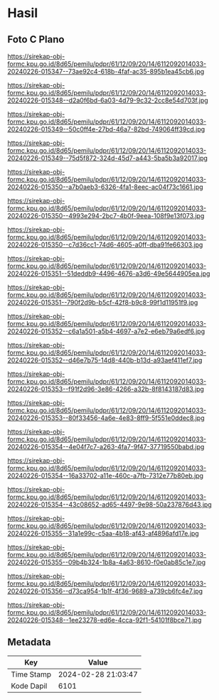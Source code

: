 # Hasil

## Foto C Plano

https://sirekap-obj-formc.kpu.go.id/8d65/pemilu/pdpr/61/12/09/20/14/6112092014033-20240226-015347--73ae92c4-618b-4faf-ac35-895b1ea45cb6.jpg

https://sirekap-obj-formc.kpu.go.id/8d65/pemilu/pdpr/61/12/09/20/14/6112092014033-20240226-015348--d2a0f6bd-6a03-4d79-9c32-2cc8e54d703f.jpg

https://sirekap-obj-formc.kpu.go.id/8d65/pemilu/pdpr/61/12/09/20/14/6112092014033-20240226-015349--50c0ff4e-27bd-46a7-82bd-749064ff39cd.jpg

https://sirekap-obj-formc.kpu.go.id/8d65/pemilu/pdpr/61/12/09/20/14/6112092014033-20240226-015349--75d5f872-324d-45d7-a443-5ba5b3a92017.jpg

https://sirekap-obj-formc.kpu.go.id/8d65/pemilu/pdpr/61/12/09/20/14/6112092014033-20240226-015350--a7b0aeb3-6326-4fa1-8eec-ac04f73c1661.jpg

https://sirekap-obj-formc.kpu.go.id/8d65/pemilu/pdpr/61/12/09/20/14/6112092014033-20240226-015350--4993e294-2bc7-4b0f-9eea-108f9e13f073.jpg

https://sirekap-obj-formc.kpu.go.id/8d65/pemilu/pdpr/61/12/09/20/14/6112092014033-20240226-015350--c7d36cc1-74d6-4605-a0ff-dba91fe66303.jpg

https://sirekap-obj-formc.kpu.go.id/8d65/pemilu/pdpr/61/12/09/20/14/6112092014033-20240226-015351--51deddb9-4496-4676-a3d6-49e5644905ea.jpg

https://sirekap-obj-formc.kpu.go.id/8d65/pemilu/pdpr/61/12/09/20/14/6112092014033-20240226-015351--790f2d9b-b5cf-42f8-b9c8-99f1d11951f9.jpg

https://sirekap-obj-formc.kpu.go.id/8d65/pemilu/pdpr/61/12/09/20/14/6112092014033-20240226-015352--c6a1a501-a5b4-4697-a7e2-e6eb79a6edf6.jpg

https://sirekap-obj-formc.kpu.go.id/8d65/pemilu/pdpr/61/12/09/20/14/6112092014033-20240226-015352--d46e7b75-14d8-440b-b13d-a93aef411ef7.jpg

https://sirekap-obj-formc.kpu.go.id/8d65/pemilu/pdpr/61/12/09/20/14/6112092014033-20240226-015353--f91f2d96-3e86-4266-a32b-8f8143187d83.jpg

https://sirekap-obj-formc.kpu.go.id/8d65/pemilu/pdpr/61/12/09/20/14/6112092014033-20240226-015353--80f33456-4a6e-4e83-8ff9-5f551e0ddec8.jpg

https://sirekap-obj-formc.kpu.go.id/8d65/pemilu/pdpr/61/12/09/20/14/6112092014033-20240226-015354--4e04f7c7-a263-4fa7-9f47-37719550babd.jpg

https://sirekap-obj-formc.kpu.go.id/8d65/pemilu/pdpr/61/12/09/20/14/6112092014033-20240226-015354--16a33702-a11e-460c-a7fb-7312e77b80eb.jpg

https://sirekap-obj-formc.kpu.go.id/8d65/pemilu/pdpr/61/12/09/20/14/6112092014033-20240226-015354--43c08652-ad65-4497-9e98-50a237876d43.jpg

https://sirekap-obj-formc.kpu.go.id/8d65/pemilu/pdpr/61/12/09/20/14/6112092014033-20240226-015355--31a1e99c-c5aa-4b18-af43-af4896afd17e.jpg

https://sirekap-obj-formc.kpu.go.id/8d65/pemilu/pdpr/61/12/09/20/14/6112092014033-20240226-015355--09b4b324-1b8a-4a63-8610-f0e0ab85c1e7.jpg

https://sirekap-obj-formc.kpu.go.id/8d65/pemilu/pdpr/61/12/09/20/14/6112092014033-20240226-015356--d73ca954-1b1f-4f36-9689-a739cb6fc4e7.jpg

https://sirekap-obj-formc.kpu.go.id/8d65/pemilu/pdpr/61/12/09/20/14/6112092014033-20240226-015348--1ee23278-ed6e-4cca-92f1-54101f8bce71.jpg


## Metadata

| Key        | Value               |
| ---------- | ------------------- |
| Time Stamp | 2024-02-28 21:03:47 |
| Kode Dapil | 6101                |



